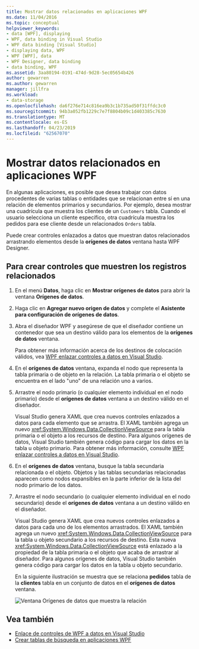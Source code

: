 ```yaml
---
title: Mostrar datos relacionados en aplicaciones WPF
ms.date: 11/04/2016
ms.topic: conceptual
helpviewer_keywords:
- data [WPF], displaying
- WPF, data binding in Visual Studio
- WPF data binding [Visual Studio]
- displaying data, WPF
- WPF [WPF], data
- WPF Designer, data binding
- data binding, WPF
ms.assetid: 3aa80194-0191-474d-9d28-5ec05654b426
author: gewarren
ms.author: gewarren
manager: jillfra
ms.workload:
- data-storage
ms.openlocfilehash: da6f276e714c816ea9b3c1b735ad50f31ffdc3c0
ms.sourcegitcommit: 94b3a052fb1229c7e7f8804b09c1d403385c7630
ms.translationtype: MT
ms.contentlocale: es-ES
ms.lasthandoff: 04/23/2019
ms.locfileid: "62567070"
---
```

# <a name="display-related-data-in-wpf-applications"></a>Mostrar datos relacionados en aplicaciones WPF

En algunas aplicaciones, es posible que desea trabajar con datos procedentes de varias tablas o entidades que se relacionan entre sí en una relación de elementos primarios y secundarios. Por ejemplo, desea mostrar una cuadrícula que muestra los clientes de un `Customers` tabla. Cuando el usuario selecciona un cliente específico, otra cuadrícula muestra los pedidos para ese cliente desde un relacionados `Orders` tabla.

Puede crear controles enlazados a datos que muestran datos relacionados arrastrando elementos desde la **orígenes de datos** ventana hasta WPF Designer.

## <a name="to-create-controls-that-display-related-records"></a>Para crear controles que muestren los registros relacionados

1. En el menú **Datos**, haga clic en **Mostrar orígenes de datos** para abrir la ventana **Orígenes de datos**.

2. Haga clic en **Agregar nuevo origen de datos** y complete el **Asistente para configuración de orígenes de datos**.

3. Abra el diseñador WPF y asegúrese de que el diseñador contiene un contenedor que sea un destino válido para los elementos de la **orígenes de datos** ventana.

     Para obtener más información acerca de los destinos de colocación válidos, vea [WPF enlazar controles a datos en Visual Studio](../data-tools/bind-wpf-controls-to-data-in-visual-studio.md).

4. En el **orígenes de datos** ventana, expanda el nodo que representa la tabla primaria o de objeto en la relación. La tabla primaria o el objeto se encuentra en el lado "uno" de una relación uno a varios.

5. Arrastre el nodo primario (o cualquier elemento individual en el nodo primario) desde el **orígenes de datos** ventana a un destino válido en el diseñador.

     Visual Studio genera XAML que crea nuevos controles enlazados a datos para cada elemento que se arrastra. El XAML también agrega un nuevo <xref:System.Windows.Data.CollectionViewSource> para la tabla primaria o el objeto a los recursos de destino. Para algunos orígenes de datos, Visual Studio también genera código para cargar los datos en la tabla u objeto primario. Para obtener más información, consulte [WPF enlazar controles a datos en Visual Studio](../data-tools/bind-wpf-controls-to-data-in-visual-studio.md).

6. En el **orígenes de datos** ventana, busque la tabla secundaria relacionada o el objeto. Objetos y las tablas secundarias relacionadas aparecen como nodos expansibles en la parte inferior de la lista del nodo primario de los datos.

7. Arrastre el nodo secundario (o cualquier elemento individual en el nodo secundario) desde el **orígenes de datos** ventana a un destino válido en el diseñador.

     Visual Studio genera XAML que crea nuevos controles enlazados a datos para cada uno de los elementos arrastrados. El XAML también agrega un nuevo <xref:System.Windows.Data.CollectionViewSource> para la tabla u objeto secundario a los recursos de destino. Esta nueva <xref:System.Windows.Data.CollectionViewSource> está enlazado a la propiedad de la tabla primaria o el objeto que acaba de arrastrar al diseñador. Para algunos orígenes de datos, Visual Studio también genera código para cargar los datos en la tabla u objeto secundario.

     En la siguiente ilustración se muestra que se relaciona **pedidos** tabla de la **clientes** tabla en un conjunto de datos en el **orígenes de datos** ventana.

     ![Ventana Orígenes de datos que muestra la relación](../data-tools/media/datasources2.gif)

## <a name="see-also"></a>Vea también

- [Enlace de controles de WPF a datos en Visual Studio](../data-tools/bind-wpf-controls-to-data-in-visual-studio.md)
- [Crear tablas de búsqueda en aplicaciones WPF](../data-tools/create-lookup-tables-in-wpf-applications.md)